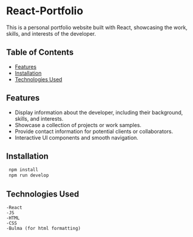 # React-Portfolio

This is a personal portfolio website built with React, showcasing the work, skills, and interests of the developer.

## Table of Contents

- [Features](#features)
- [Installation](#installation)
- [Technologies Used](#technologies-used)

## Features

- Display information about the developer, including their background, skills, and interests.
- Showcase a collection of projects or work samples.
- Provide contact information for potential clients or collaborators.
- Interactive UI components and smooth navigation.

## Installation


   ```bash
    npm install 
    npm run develop

```


## Technologies Used 

    -React
    -JS
    -HTML
    -CSS
    -Bulma (for html formatting)

